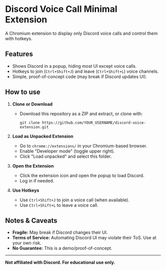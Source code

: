 # Discord Voice Call Minimal Extension

A Chromium extension to display only Discord voice calls and control them with hotkeys.

## Features

- Shows Discord in a popup, hiding most UI except voice calls.
- Hotkeys to join (`Ctrl+Shift+J`) and leave (`Ctrl+Shift+L`) voice channels.
- Simple, proof-of-concept code (may break if Discord updates UI).

## How to use

1. **Clone or Download**
   - Download this repository as a ZIP and extract, or clone with:
     ```
     git clone https://github.com/YOUR_USERNAME/discord-voice-extension.git
     ```

2. **Load as Unpacked Extension**
   - Go to `chrome://extensions/` in your Chromium-based browser.
   - Enable "Developer mode" (toggle upper right).
   - Click "Load unpacked" and select this folder.

3. **Open the Extension**
   - Click the extension icon and open the popup to load Discord.
   - Log in if needed.

4. **Use Hotkeys**
   - Use `Ctrl+Shift+J` to join a voice call (when available).
   - Use `Ctrl+Shift+L` to leave a voice call.

## Notes & Caveats

- **Fragile:** May break if Discord changes their UI.
- **Terms of Service:** Automating Discord UI may violate their ToS. Use at your own risk.
- **No Guarantee:** This is a demo/proof-of-concept.

---

**Not affiliated with Discord. For educational use only.**
